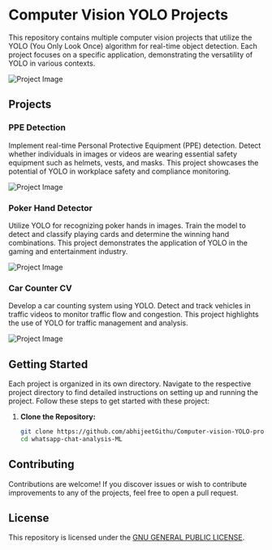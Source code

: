 # Computer Vision YOLO Projects

This repository contains multiple computer vision projects that utilize the YOLO (You Only Look Once) algorithm for real-time object detection. Each project focuses on a specific application, demonstrating the versatility of YOLO in various contexts.

![Project Image](https://editor.analyticsvidhya.com/uploads/1512812.png)

## Projects

### PPE Detection

Implement real-time Personal Protective Equipment (PPE) detection. Detect whether individuals in images or videos are wearing essential safety equipment such as helmets, vests, and masks. This project showcases the potential of YOLO in workplace safety and compliance monitoring.

![Project Image](https://media.licdn.com/dms/image/C5612AQGa7wgjmpiYug/article-cover_image-shrink_600_2000/0/1610814232977?e=2147483647&v=beta&t=1Z2e0YUeer_gAdiPunPBpX6mjkSukpd9KMCOInd0puo)

### Poker Hand Detector

Utilize YOLO for recognizing poker hands in images. Train the model to detect and classify playing cards and determine the winning hand combinations. This project demonstrates the application of YOLO in the gaming and entertainment industry.

![Project Image](https://miro.medium.com/v2/resize:fit:494/1*ctpvU7toOVy8p9ODKnDgtA.png)


### Car Counter CV

Develop a car counting system using YOLO. Detect and track vehicles in traffic videos to monitor traffic flow and congestion. This project highlights the use of YOLO for traffic management and analysis.

![Project Image](https://blog.roboflow.com/content/images/2023/02/tracking-counting-yolov8.png)

## Getting Started

Each project is organized in its own directory. Navigate to the respective project directory to find detailed instructions on setting up and running the project.
Follow these steps to get started with these project:

1. **Clone the Repository:**

   ```bash
   git clone https://github.com/abhijeetGithu/Computer-vision-YOLO-projects.git
   cd whatsapp-chat-analysis-ML

## Contributing

Contributions are welcome! If you discover issues or wish to contribute improvements to any of the projects, feel free to open a pull request.

## License

This repository is licensed under the [GNU GENERAL PUBLIC LICENSE](LICENSE).
